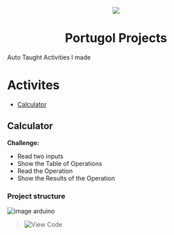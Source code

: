 <p align="center">
  <img src="[https://github.com/VictorL-Santos/PortugolProjects/blob/Calculator/Portugol_Studio.png?raw=true](https://github.com/VictorL-Santos/PortugolProjects/blob/Calculator/Logo.png?raw=true)" />
</p>
<h1 align="center">Portugol Projects</h1>

Auto Taught Activities I made

Activites
=================
<!--ts-->
   * [Calculator](#calculator)
<!--te-->
## Calculator
**Challenge:**
* Read two inputs 
* Show the Table of Operations
* Read the Operation
* Show the Results of the Operation

### Project structure
![image arduino](https://user-images.githubusercontent.com/51789882/174125086-ab50a5fd-6f6d-4adc-8840-08ad8304dadf.png)
> ![View Code]([https://github.com/nailtonvital/arduino-classes/blob/main/if_led1.ino](https://github.com/nailtonvital/arduino-classes/blob/main/led_sequence1.ino))
